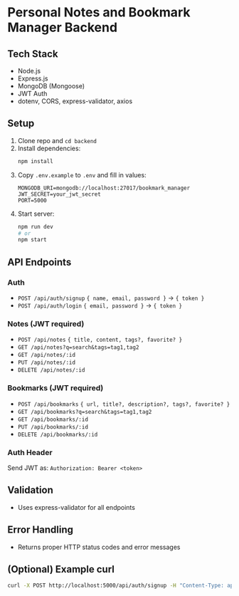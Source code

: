 # Personal Notes and Bookmark Manager Backend

## Tech Stack
- Node.js
- Express.js
- MongoDB (Mongoose)
- JWT Auth
- dotenv, CORS, express-validator, axios

## Setup
1. Clone repo and `cd backend`
2. Install dependencies:
   ```sh
   npm install
   ```
3. Copy `.env.example` to `.env` and fill in values:
   ```env
   MONGODB_URI=mongodb://localhost:27017/bookmark_manager
   JWT_SECRET=your_jwt_secret
   PORT=5000
   ```
4. Start server:
   ```sh
   npm run dev
   # or
   npm start
   ```

## API Endpoints

### Auth
- `POST /api/auth/signup` `{ name, email, password }` → `{ token }`
- `POST /api/auth/login` `{ email, password }` → `{ token }`

### Notes (JWT required)
- `POST /api/notes` `{ title, content, tags?, favorite? }`
- `GET /api/notes?q=search&tags=tag1,tag2`
- `GET /api/notes/:id`
- `PUT /api/notes/:id`
- `DELETE /api/notes/:id`

### Bookmarks (JWT required)
- `POST /api/bookmarks` `{ url, title?, description?, tags?, favorite? }`
- `GET /api/bookmarks?q=search&tags=tag1,tag2`
- `GET /api/bookmarks/:id`
- `PUT /api/bookmarks/:id`
- `DELETE /api/bookmarks/:id`

### Auth Header
Send JWT as: `Authorization: Bearer <token>`

## Validation
- Uses express-validator for all endpoints

## Error Handling
- Returns proper HTTP status codes and error messages

## (Optional) Example curl
```sh
curl -X POST http://localhost:5000/api/auth/signup -H "Content-Type: application/json" -d '{"name":"Test","email":"test@example.com","password":"1234"}'
``` 